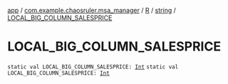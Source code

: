[app](../../../index.md) / [com.example.chaosruler.msa_manager](../../index.md) / [R](../index.md) / [string](index.md) / [LOCAL_BIG_COLUMN_SALESPRICE](.)

# LOCAL_BIG_COLUMN_SALESPRICE

`static val LOCAL_BIG_COLUMN_SALESPRICE: `[`Int`](https://kotlinlang.org/api/latest/jvm/stdlib/kotlin/-int/index.html)
`static val LOCAL_BIG_COLUMN_SALESPRICE: `[`Int`](https://kotlinlang.org/api/latest/jvm/stdlib/kotlin/-int/index.html)